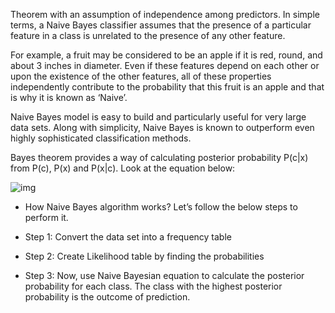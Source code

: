  Theorem with an assumption of independence among predictors. In simple terms, a Naive Bayes classifier assumes that the presence of a particular feature in a class is unrelated to the presence of any other feature.

For example, a fruit may be considered to be an apple if it is red, round, and about 3 inches in diameter. Even if these features depend on each other or upon the existence of the other features, all of these properties independently contribute to the probability that this fruit is an apple and that is why it is known as ‘Naive’.

Naive Bayes model is easy to build and particularly useful for very large data sets. Along with simplicity, Naive Bayes is known to outperform even highly sophisticated classification methods.

Bayes theorem provides a way of calculating posterior probability P(c|x) from P(c), P(x) and P(x|c).
Look at the equation below:

![img](https://www.analyticsvidhya.com/wp-content/uploads/2015/09/Bayes_rule-300x172.png)


- How Naive Bayes algorithm works?
  Let’s follow the below steps to perform it.

- Step 1: Convert the data set into a frequency table
- Step 2: Create Likelihood table by finding the probabilities 
- Step 3: Now, use Naive Bayesian equation to calculate the posterior probability for each class. 
        The class with the highest posterior probability is the outcome of prediction.
